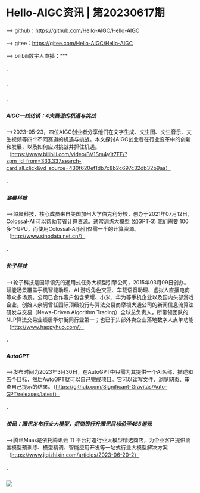 #  Hello-AIGC资讯 | 第20230617期
——> github：https://github.com/Hello-AIGC/Hello-AIGC

——> gitee：https://gitee.com/Hello-AIGC/Hello-AIGC

——> bilibili数字人直播：***
##### ·
##### ·
##### ·


##### AIGC一线访谈：4大赛道的机遇与挑战
——>2023-05-23，四位AIGC创业者分享他们在文字生成、文生图、文生音乐、文生视频等四个不同赛道的机遇与挑战。本文探讨AIGC创业者在行业变革中的创新和发展，以及如何应对挑战并抓住机遇。（https://www.bilibili.com/video/BV1Sm4y1t7FF/?spm_id_from=333.337.search-card.all.click&vd_source=430f620ef1db7c8b2c697c32db32b9aa）
##### ·
##### 潞晨科技
——>潞晨科技，核心成员来自美国加州大学伯克利分校，创办于2021年07月12日，Colossal-AI 可以帮助节省计算资源。通常训练大模型 (如GPT-3) 我们需要 100 多个GPU，而使用Colossal-AI我们仅需一半的计算资源。（http://www.sinodata.net.cn/）
##### ·
##### 轮子科技
——>轮子科技是国际领先的通用式任务大模型引擎公司，2015年03月09日创办。赋能场景覆盖手机智能助理、AI 游戏角色交互、车载语音助理、虚拟人直播电商等众多场景。公司已合作客户包含荣耀、小米、华为等手机企业以及国内头部游戏企业。创始人余轲曾任国际顶级投行与算法交易商摩根大通公司的新闻信息流算法研发与交易（News-Driven Algorithm Trading）全球总负责人，所带领团队的NLP算法交易业绩居华尔街同行业第一；也已于头部外卖企业落地数字人点单功能（http://www.happyhuo.com/）
##### ·
##### AutoGPT
——>发布时间为2023年3月30日，在AutoGPT中只需为其提供一个AI名称、描述和五个目标，然后AutoGPT就可以自己完成项目。它可以读写文件、浏览网页、审查自己提示的结果。（https://github.com/Significant-Gravitas/Auto-GPT/releases/latest）
##### ·
##### 资讯：腾讯发布行业大模型，招商银行升腾讯目标价至455港元
——>腾讯Maas是依托腾讯云 TI 平台打造行业大模型精选商店，为企业客户提供涵盖模型预训练、模型精调、智能应用开发等一站式行业大模型解决方案（https://www.jiqizhixin.com/articles/2023-06-20-2）
##### ·
<p>
  <img src="https://foruda.gitee.com/images/1685410349936737076/524ad704_6522093.png"/>
</p>